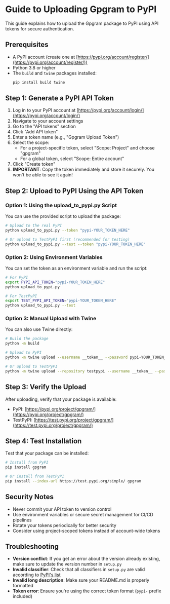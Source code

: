 # Guide to Uploading Gpgram to PyPI

This guide explains how to upload the Gpgram package to PyPI using API tokens for secure authentication.

## Prerequisites

- A PyPI account (create one at [https://pypi.org/account/register/](https://pypi.org/account/register/))
- Python 3.8 or higher
- The `build` and `twine` packages installed:
  ```bash
  pip install build twine
  ```

## Step 1: Generate a PyPI API Token

1. Log in to your PyPI account at [https://pypi.org/account/login/](https://pypi.org/account/login/)
2. Navigate to your account settings
3. Go to the "API tokens" section
4. Click "Add API token"
5. Enter a token name (e.g., "Gpgram Upload Token")
6. Select the scope:
   - For a project-specific token, select "Scope: Project" and choose "gpgram"
   - For a global token, select "Scope: Entire account"
7. Click "Create token"
8. **IMPORTANT**: Copy the token immediately and store it securely. You won't be able to see it again!

## Step 2: Upload to PyPI Using the API Token

### Option 1: Using the upload_to_pypi.py Script

You can use the provided script to upload the package:

```bash
# Upload to the real PyPI
python upload_to_pypi.py --token "pypi-YOUR_TOKEN_HERE"

# Or upload to TestPyPI first (recommended for testing)
python upload_to_pypi.py --test --token "pypi-YOUR_TOKEN_HERE"
```

### Option 2: Using Environment Variables

You can set the token as an environment variable and run the script:

```bash
# For PyPI
export PYPI_API_TOKEN="pypi-YOUR_TOKEN_HERE"
python upload_to_pypi.py

# For TestPyPI
export TEST_PYPI_API_TOKEN="pypi-YOUR_TOKEN_HERE"
python upload_to_pypi.py --test
```

### Option 3: Manual Upload with Twine

You can also use Twine directly:

```bash
# Build the package
python -m build

# Upload to PyPI
python -m twine upload --username __token__ --password pypi-YOUR_TOKEN_HERE dist/*

# Or upload to TestPyPI
python -m twine upload --repository testpypi --username __token__ --password pypi-YOUR_TOKEN_HERE dist/*
```

## Step 3: Verify the Upload

After uploading, verify that your package is available:

- PyPI: [https://pypi.org/project/gpgram/](https://pypi.org/project/gpgram/)
- TestPyPI: [https://test.pypi.org/project/gpgram/](https://test.pypi.org/project/gpgram/)

## Step 4: Test Installation

Test that your package can be installed:

```bash
# Install from PyPI
pip install gpgram

# Or install from TestPyPI
pip install --index-url https://test.pypi.org/simple/ gpgram
```

## Security Notes

- Never commit your API token to version control
- Use environment variables or secure secret management for CI/CD pipelines
- Rotate your tokens periodically for better security
- Consider using project-scoped tokens instead of account-wide tokens

## Troubleshooting

- **Version conflict**: If you get an error about the version already existing, make sure to update the version number in `setup.py`
- **Invalid classifier**: Check that all classifiers in `setup.py` are valid according to [PyPI's list](https://pypi.org/classifiers/)
- **Invalid long description**: Make sure your README.md is properly formatted
- **Token error**: Ensure you're using the correct token format (`pypi-` prefix included)
